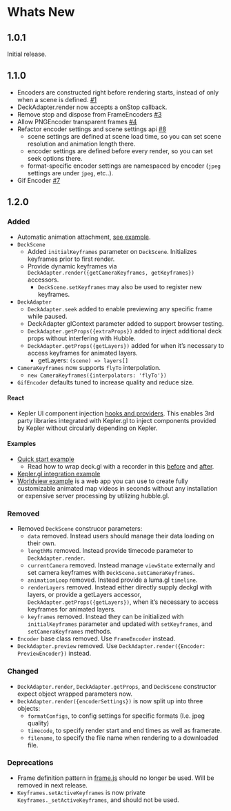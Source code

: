 # Whats New

## 1.0.1

Initial release.

## 1.1.0

- Encoders are constructed right before rendering starts, instead of only when a scene is defined. [#1](https://github.com/uber/hubble.gl/pull/1)
- DeckAdapter.render now accepts a onStop callback.
- Remove stop and dispose from FrameEncoders [#3](https://github.com/uber/hubble.gl/pull/3)
- Allow PNGEncoder transparent frames [#4](https://github.com/uber/hubble.gl/pull/4)
- Refactor encoder settings and scene settings api [#8](https://github.com/uber/hubble.gl/pull/8)
  - scene settings are defined at scene load time, so you can set scene resolution and animation length there.
  - encoder settings are defined before every render, so you can set seek options there.
  - format-specific encoder settings are namespaced by encoder (`jpeg` settings are under `jpeg`, etc..).
- Gif Encoder [#7](https://github.com/uber/hubble.gl/pull/7)

## 1.2.0

### Added

- Automatic animation attachment, [see example](https://github.com/uber/hubble.gl/compare/v1.1.0...master#diff-0b5ca119d2be595aa307d34512d9679e49186307ef94201e4b3dfa079aa89938L54).
- `DeckScene`
  - Added `initialKeyframes` parameter on `DeckScene`. Initializes keyframes prior to first render.
  - Provide dynamic keyframes via `DeckAdapter.render({getCameraKeyframes, getKeyframes})` accessors.
    - `DeckScene.setKeyframes` may also be used to register new keyframes.
- `DeckAdapter`
  - `DeckAdapter.seek` added to enable previewing any specific frame while paused.
  - DeckAdapter glContext parameter added to support browser testing.
  - `DeckAdapter.getProps({extraProps})` added to inject additional deck props without interfering with Hubble.
  - `DeckAdapter.getProps({getLayers})` added for when it’s necessary to access keyframes for animated layers.
    - getLayers: `(scene) => layers[]`
- `CameraKeyframes` now supports `flyTo` interpolation.
  - `new CameraKeyframes({interpolators: 'flyTo'})`
- `GifEncoder` defaults tuned to increase quality and reduce size.

#### React
- Kepler UI component injection [hooks and providers](https://github.com/uber/hubble.gl/blob/a821066de6aa24ed747609b3c0b71dfcc17d27b3/modules/react/src/components/inject-kepler.js). This enables 3rd party libraries integrated with Kepler.gl to inject components provided by Kepler without circularly depending on Kepler.

#### Examples

- [Quick start example](https://github.com/uber/hubble.gl/blob/a821066de6aa24ed747609b3c0b71dfcc17d27b3/examples/quick-start/app.js)
  - Read how to wrap deck.gl with a recorder in this [before](https://github.com/uber/hubble.gl/blob/a821066de6aa24ed747609b3c0b71dfcc17d27b3/examples/quick-start/quick-start-before.js) and [after](https://github.com/uber/hubble.gl/blob/a821066de6aa24ed747609b3c0b71dfcc17d27b3/examples/quick-start/quick-start-after.js).
- [Kepler.gl integration example](https://github.com/uber/hubble.gl/tree/master/examples/kepler-integration)
- [Worldview example](https://github.com/uber/hubble.gl/tree/master/examples/worldview) is a web app you can use to create fully customizable animated map videos in seconds without any installation or expensive server processing by utilizing hubble.gl.

### Removed

- Removed `DeckScene` construcor parameters:
  - `data` removed. Instead users should manage their data loading on their own.
  - `lengthMs` removed. Instead provide timecode parameter to `DeckAdapter.render`.
  - `currentCamera` removed. Instead manage `viewState` externally and set camera keyframes with `DeckScene.setCameraKeyframes`.
  - `animationLoop` removed. Instead provide a luma.gl `timeline`.
  - `renderLayers` removed. Instead either directly supply deckgl with layers, or provide a getLayers accessor, `DeckAdapter.getProps({getLayers})`, when it’s necessary to access keyframes for animated layers.
  - `keyframes` removed. Instead they can be initialized with `initialKeyframes` parameter and updated with `setKeyframes`, and `setCameraKeyframes` methods.
- `Encoder` base class removed. Use `FrameEncoder` instead.
- `DeckAdapter.preview` removed. Use `DeckAdapter.render({Encoder: PreviewEncoder})` instead.

### Changed
- `DeckAdapter.render`, `DeckAdapter.getProps`, and `DeckScene` constructor expect object wrapped parameters now.
- `DeckAdapter.render({encoderSettings})` is now split up into three objects:
    - `formatConfigs`, to config settings for specific formats (I.e. jpeg quality)
    - `timecode`, to specify render start and end times as well as framerate.
    - `filename`, to specify the file name when rendering to a downloaded file.

### Deprecations
- Frame definition pattern in [frame.js](https://github.com/uber/hubble.gl/blob/a821066de6aa24ed747609b3c0b71dfcc17d27b3/modules/core/src/keyframes/frame.js) should no longer be used. Will be removed in next release.
- `Keyframes.setActiveKeyframes` is now private `Keyframes._setActiveKeyframes`, and should not be used.